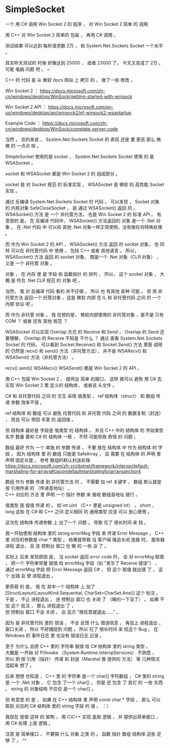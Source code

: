 # SimpleSocket
一个 用 C#  调用  Win Socket 2  的 程序 ，   对  Win Socket 2  简单 的  调用



用 C++ 对 Win Socket 2 简单的 包装 ， 再用 C# 调用 。

测试结果 可以达到 每秒请求数 2万 ， 和  System.Net.Sockets Socket 一个水平 。

其实昨天测试的 时候 好像达到  25000 ， 或者  23000  了，  今天又变成了 2万  。  可能 电脑 问题 吧 。 ~


C++       的 代码 是 从  微软 docs 网站 上 拷贝 的 ， 做了一些 修改 。

Win Socket 2 ：  https://docs.microsoft.com/zh-cn/windows/desktop/WinSock/getting-started-with-winsock       

Win Socket 2 API ：   https://docs.microsoft.com/en-us/windows/desktop/api/winsock2/nf-winsock2-wsastartup              

Example Code ：   https://docs.microsoft.com/zh-cn/windows/desktop/WinSock/complete-server-code

当然 ， 总的来说 ，  System.Net.Sockets Socket  的 表现 还是 要 更高 那么 微微 的 一点点 啦 。 

SimpleSocket 使用的是 socket ，  System.Net.Sockets Socket  使用 的 是  WSASocket  。

socket 和  WSASocket  都是  Win Socket 2  的 组成部分 。  

socket 是 对 Socket 规范 的 标准实现 。  WSASocket 是 微软 的 高性能 Socket 实现 。

通过 反编译 System.Net.Sockets Socket 的 代码 ， 可以发现 ， Socket 对象 的 内核对象 SafeCloseSocket ， 是 通过  WSASocket() 返回 的 。
WSASocket()  方法 是 一个 非托管方法， 也是 Win Socket 2 的 标准 API 。 
有意思的 是， 在 反编译 代码中， WSASocket() 方法返回的 对象 是一个 .Net 对象 。 
在 .Net 代码 中 可以和 其他 .Net 对象一样正常使用，没有做任何特殊处理 。

而 作为 Win Socket 2 的 API ，  WSASocket()  方法 返回 的 socket 对象， 也 同样 可以在 非托管代码 中 使用 ， 包括 C++ 或者 其他语言 。 
所以，WSASocket()  方法 返回 的 socket 对象， 既是一个 .Net 对象（CLR 对象） ， 又是 一个 非托管 对象 。

对象 ， 在 内存 里 是 字段 和 函数指针 的 排列 ， 所以， 这个 socket 对象 ， 大概 是 符合  .Net CLR 规范 的 对象 吧 。 

当然， 我 对 反编译 代码 看的 并不仔细 ， 所以 也 有其他 各种 可能 。 
但 用 非托管方法 返回一个 托管对象 ，这是  微软 内部 在  IL 和 非托管代码 之间 的 一个 内部 协议 吧 。

而 作为 非托管 对象 。 我 在想的是， 微软内部使用的 非托管对象 ，是不是 只有  COM ？  或者 还有 其他 规范 ？

WSASocket 可以实现 Overlap 方式 的 Receive 和 Send ，  Overlap 的 Send 还要理解， Overlap 的 Receive 不知是 干什么 ？
通过 查看 System.Net.Sockets Socket 的 代码， 
可以看到  Socket.Receive() 和 Socket.Send() 方法 里面 调用的 仍然是 recv() 和 send() 方法（非托管方法），
并不是 WSARecv() 和 WSASend() 方法（非托管方法） 。 

recv() send() WSARecv() WSASend()   都是  Win Socket 2  的  API  。 



用 C++ 包装 Win Socket 2 ， 提供出 简单 的接口， 这样 就可以 避免 用 C# 去 实现 Win Socket 2 里 定义的 结构体， 或者说 头文件 。

C# 和  非托管代码  之间 的 交互  采用  值类型 ， ref 结构体（struct） 和  数组   传递 参数 效率不错 。  

ref 结构体 和 数组  可以 避免  托管代码 和 非托管 代码 之间 的  数据复制（封送） ，  而且 可以 带回 丰富 的 返回值  。 

但 结构体 最好是 字段是 值类型 的 结构体 。 并且 C++ 中的 结构体 的 字段类型 名字 数量 要和 C# 的 结构体 一致 ， 不然 可能导致 奇怪 的 问题 。 

数组 最好 作为 一个 单独 的 参数 传递 ， 不要 放在 结构体 中 作为 结构体 的 字段 ， 
因为 结构体 里 的 数组 只能是 SafeArray ，  且  需要 在 结构体 的 声明 里 声明 固定长度 。 
参考  数组的默认封送处理  
https://docs.microsoft.com/zh-cn/dotnet/framework/interop/default-marshaling-for-arrays#cpcondefaultmarshalingforarraysanchor4


数组 作为 参数 传递 到 非托管方法 时 ， 不需要 加  ref 关键字 ， 数组 默认就是 按 引用传递 的 （传递首地址） ，  
C++ 对应的 方法 里 声明 一个 指针 参数 来 接收 数组首地址 就行 。            

值类型 是 按值 传递 的 。 
如 int  uint （C++ 里是 unsigned int） ， short ， long  这些 在 C# 和 C++ 之间 定义相同 的 通用类型 应该 可以 放心使用 。  

这次在 结构体 传递参数 上 出了一个 问题 。 导致 花了 很长时间 来 找 。

我一开始使用 结构体 里的  string errorMsg 字段 来 传递 Error Message 。  C++ 里 对应的参数是 char *  类型 。 
结果就导致 当 客户端 强迫关闭 连接 时， 服务器 进程 退出， 且 连 控制台 窗口 也 唰 的 一些 没 了 。

实际上 后来 发现原因 是， 当  socket 返回 error code 时， 会 对  errorMsg 赋值 ， 
把一个 字符串常量 赋值 给 errorMsg 字段（如 “发生了 Receive 错误”） ，
通过 errorMsg 字段 把 Error Message 返回 C#   ， 
但 这个 赋值 就出错 了 ，   这个 出错 会 使 进程退出 。  

更奇葩 的 是， 我 在 其中一个 结构体 上 加了  [StructLayout(LayoutKind.Sequential, CharSet=CharSet.Ansi)]  这个 标注  。
于是 ，  不止 进程退出 ， 连 控制台 窗口 也 关闭 了 （唰的一下没了）  。  如果 不加 这个 批注 ， 那么 进程退出 了 ，  
但  控制台 窗口 不会 关闭 。  会 显示  “按任意键退出……”   。

因为 是 非托管代码 里的 错误 ，  不会 反馈 什么 错误信息 ，  再加上 进程退出 ， 窗口关闭 ， 所以 不好捕捉到 问题 。 
所以 花了 很长时间 来 找这个 Bug  。    在  Windows   的 事件日志 里 也没有 错误日志 记录 。        

至于 为什么 会把  C++ 里的  字符串  赋值 给   C# 结构体 里的  string  类型 。   
大概是 一开始 对 P/Invoke （System.Runtime.InteropServices） 不熟悉 ，  
所以 把  按 引用（指针） 传递  和  封送（Marshal 类 提供的 方法）  等 几种情况  混起来 想了  。

后来 想想 也知道 ， C++ 里 的 字符串 是一个  char[] 字符数组 ， C# 里的 string 是 一个 .Net 对象 ， 它 包含 了一个  char[] ， 
但是 还 包含 了 其它 的 一些 东西 。   string 的  对象结构  不仅仅 是一个  char[]   。    

但 有意思 的 是 ，  如果 在 C++ 结构体 里 声明  const char *  字段 ， 那么 可以取到 对应的 C# 结构体 里的 string 字段 的 值  。 ：）



我现在 提倡 这样 的 架构 ， 用   C\C++   实现 底层 逻辑 ， 并 提供出简单接口 ， 用 C# 处理 上层 逻辑  。  

注意 是 简单接口 ，  不要搞 什么 对象 之类 的 。        函数 指针 数组 结构体     这些 足够 了  。  ^^




























































